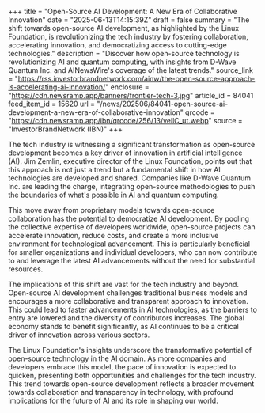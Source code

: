 +++
title = "Open-Source AI Development: A New Era of Collaborative Innovation"
date = "2025-06-13T14:15:39Z"
draft = false
summary = "The shift towards open-source AI development, as highlighted by the Linux Foundation, is revolutionizing the tech industry by fostering collaboration, accelerating innovation, and democratizing access to cutting-edge technologies."
description = "Discover how open-source technology is revolutionizing AI and quantum computing, with insights from D-Wave Quantum Inc. and AINewsWire's coverage of the latest trends."
source_link = "https://rss.investorbrandnetwork.com/ainw/the-open-source-approach-is-accelerating-ai-innovation/"
enclosure = "https://cdn.newsramp.app/banners/frontier-tech-3.jpg"
article_id = 84041
feed_item_id = 15620
url = "/news/202506/84041-open-source-ai-development-a-new-era-of-collaborative-innovation"
qrcode = "https://cdn.newsramp.app/ibn/qrcode/256/13/veilC_ut.webp"
source = "InvestorBrandNetwork (IBN)"
+++

<p>The tech industry is witnessing a significant transformation as open-source development becomes a key driver of innovation in artificial intelligence (AI). Jim Zemlin, executive director of the Linux Foundation, points out that this approach is not just a trend but a fundamental shift in how AI technologies are developed and shared. Companies like D-Wave Quantum Inc. are leading the charge, integrating open-source methodologies to push the boundaries of what's possible in AI and quantum computing.</p><p>This move away from proprietary models towards open-source collaboration has the potential to democratize AI development. By pooling the collective expertise of developers worldwide, open-source projects can accelerate innovation, reduce costs, and create a more inclusive environment for technological advancement. This is particularly beneficial for smaller organizations and individual developers, who can now contribute to and leverage the latest AI advancements without the need for substantial resources.</p><p>The implications of this shift are vast for the tech industry and beyond. Open-source AI development challenges traditional business models and encourages a more collaborative and transparent approach to innovation. This could lead to faster advancements in AI technologies, as the barriers to entry are lowered and the diversity of contributors increases. The global economy stands to benefit significantly, as AI continues to be a critical driver of innovation across various sectors.</p><p>The Linux Foundation's insights underscore the transformative potential of open-source technology in the AI domain. As more companies and developers embrace this model, the pace of innovation is expected to quicken, presenting both opportunities and challenges for the tech industry. This trend towards open-source development reflects a broader movement towards collaboration and transparency in technology, with profound implications for the future of AI and its role in shaping our world.</p>